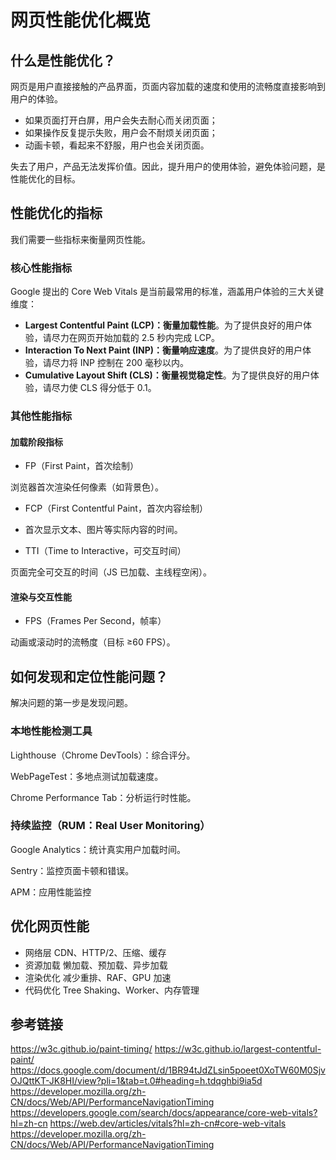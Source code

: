 # 网页性能优化概览

## 什么是性能优化？

网页是用户直接接触的产品界面，页面内容加载的速度和使用的流畅度直接影响到用户的体验。

- 如果页面打开白屏，用户会失去耐心而关闭页面；
- 如果操作反复提示失败，用户会不耐烦关闭页面；
- 动画卡顿，看起来不舒服，用户也会关闭页面。

失去了用户，产品无法发挥价值。因此，提升用户的使用体验，避免体验问题，是性能优化的目标。

## 性能优化的指标

我们需要一些指标来衡量网页性能。

### 核心性能指标

Google 提出的 Core Web Vitals 是当前最常用的标准，涵盖用户体验的三大关键维度：

- **Largest Contentful Paint (LCP)：衡量加载性能**。为了提供良好的用户体验，请尽力在网页开始加载的 2.5 秒内完成 LCP。
- **Interaction To Next Paint (INP)：衡量响应速度**。为了提供良好的用户体验，请尽力将 INP 控制在 200 毫秒以内。
- **Cumulative Layout Shift (CLS)：衡量视觉稳定性**。为了提供良好的用户体验，请尽力使 CLS 得分低于 0.1。

### 其他性能指标

#### 加载阶段指标

- FP（First Paint，首次绘制）

浏览器首次渲染任何像素（如背景色）。

- FCP（First Contentful Paint，首次内容绘制）

- 首次显示文本、图片等实际内容的时间。

- TTI（Time to Interactive，可交互时间）

页面完全可交互的时间（JS 已加载、主线程空闲）。

#### 渲染与交互性能

- FPS（Frames Per Second，帧率）

动画或滚动时的流畅度（目标 ≥60 FPS）。

## 如何发现和定位性能问题？

解决问题的第一步是发现问题。

### 本地性能检测工具

Lighthouse（Chrome DevTools）：综合评分。

WebPageTest：多地点测试加载速度。

Chrome Performance Tab：分析运行时性能。

### 持续监控（RUM：Real User Monitoring）

Google Analytics：统计真实用户加载时间。

Sentry：监控页面卡顿和错误。

APM：应用性能监控

## 优化网页性能

- 网络层 CDN、HTTP/2、压缩、缓存
- 资源加载 懒加载、预加载、异步加载
- 渲染优化 减少重排、RAF、GPU 加速
- 代码优化 Tree Shaking、Worker、内存管理

## 参考链接

https://w3c.github.io/paint-timing/
https://w3c.github.io/largest-contentful-paint/
https://docs.google.com/document/d/1BR94tJdZLsin5poeet0XoTW60M0SjvOJQttKT-JK8HI/view?pli=1&tab=t.0#heading=h.tdqghbi9ia5d
https://developer.mozilla.org/zh-CN/docs/Web/API/PerformanceNavigationTiming
https://developers.google.com/search/docs/appearance/core-web-vitals?hl=zh-cn
https://web.dev/articles/vitals?hl=zh-cn#core-web-vitals
https://developer.mozilla.org/zh-CN/docs/Web/API/PerformanceNavigationTiming
